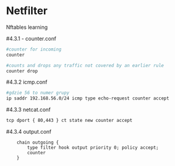 # Netfilter
Nftables learning


#4.3.1 - counter.conf
```bash
#counter for incoming
counter

#counts and drops any traffic not covered by an earlier rule
counter drop
```

#4.3.2 icmp.conf
```bash
#gdzie 56 to numer grupy
ip saddr 192.168.56.0/24 icmp type echo-request counter accept	
```

#4.3.3 netcat.conf
```bash
tcp dport { 80,443 } ct state new counter accept 
```

#4.3.4 output.conf
```
    chain outgoing {
        type filter hook output priority 0; policy accept;
        counter
    }
```